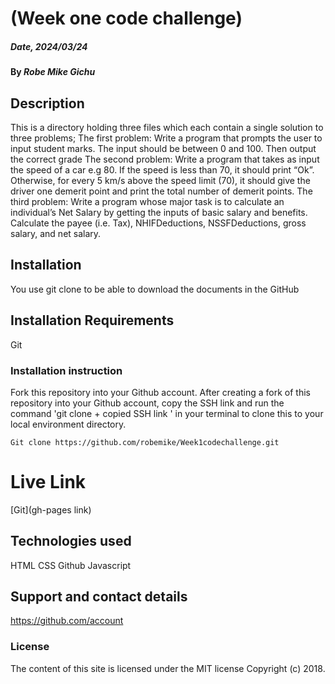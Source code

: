 # (Week one code challenge)


##### Date, 2024/03/24

#### By *Robe Mike Gichu*

## Description
This is a directory holding three files which each contain a single solution to three problems;
The first problem: Write a program that prompts the user to input student marks. The input should be between 0 and 100. Then output the correct grade
The second problem: Write a program that takes as input the speed of a car e.g 80. If the speed is less than 70, it should print “Ok”. Otherwise, for every 5 km/s above the speed limit (70), it should give the driver one demerit point and print the total number of demerit points. 
The third problem: Write a program whose major task is to calculate an individual’s Net Salary by getting the inputs of basic salary and benefits. Calculate the payee (i.e. Tax), NHIFDeductions, NSSFDeductions, gross salary, and net salary.

## Installation
You use git clone to be able to download the documents in the GitHub

## Installation Requirements
Git

### Installation instruction
Fork this repository into your Github account.
After creating a fork of this repository into your Github account, copy the SSH link and run the command 'git clone + copied SSH link ' in your terminal
to clone this to your local environment directory.
```
Git clone https://github.com/robemike/Week1codechallenge.git

```

# Live Link
[Git](gh-pages link)

## Technologies used
HTML
CSS
Github
Javascript

## Support and contact details
https://github.com/account                         
### License
The content of this site is licensed under the MIT license
Copyright (c) 2018.
